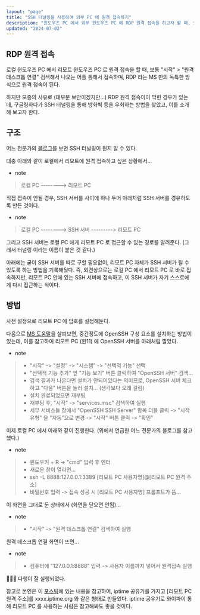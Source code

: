 ```yaml
---
layout: "page"
title: "SSH 터널링을 사용하여 외부 PC 에 원격 접속하기"
description: "윈도우즈 PC 에서 외부 윈도우즈 PC 에 RDP 원격 접속을 하고자 할 때, SSH 터널링을 통해 방화벽 등 우회하는 방법"
updated: "2024-07-02"
---
```


## RDP 원격 접속

로컬 윈도우즈 PC 에서 리모트 윈도우즈 PC 로 원격 접속을 할 때, 보통 "시작" > "원격 데스크톱 연결" 검색해서 나오는 어플 통해서 접속하며, RDP 라는 MS 만의 독특한 방식으로 원격 접속이 된다.

하지만 모종의 사유로 (대부분 보안이겠지만...) RDP 원격 접속이이 막힌 경우가 있는데, 구글링하다가 SSH 터널링을 통해 방화벽 등을 우회하는 방법을 찾았고, 이를 소개해 보고자 한다.

## 구조

어느 전문가의 [블로그](https://omoknooni.tistory.com/m/73)를 보면 SSH 터널링이 뭔지 알 수 있다.

대충 아래와 같이 로컬에서 리모트에 원격 접속하고 싶은 상황에서...

- note
> 로컬 PC --------> 리모트 PC

직접 접속이 안될 경우, SSH 서버를 사이에 하나 두어 아래처럼 SSH 서버를 경유하도록 만든 것이다. 

- note
> 로컬 PC --------> SSH 서버 ---------> 리모트 PC

그리고 SSH 서버는 로컬 PC 에게 리모트 PC 로 접근할 수 있는 경로를 알려준다. (그래서 터널링 이라는 이름이 붙은 것 같다.)

아래에는 굳이 SSH 서버를 따로 구할 필요없이, 리모트 PC 자체가 SSH 서버가 될 수 있도록 하는 방법을 기록해뒀다. 즉, 외견상으로는 로컬 PC 에서 리모트 PC 로 바로 접속하지만, 리모트 PC 안에 있는 SSH 서버에 접속하고, 이 SSH 서버가 자기 스스로에게 다시 접근하는 식이다.

## 방법

사전 설정으로 리모트 PC 에 암호를 설정해둔다.

다음으로 [MS 도움말](https://learn.microsoft.com/ko-kr/windows-server/administration/openssh/openssh_install_firstuse?tabs=gui)을 살펴보면, 중간정도에 OpenSSH 구성 요소를 설치하는 방법이 있는데, 이를 참고하여 리모트 PC (윈11) 에 OpenSSH 서버를 아래처럼 깔았다.

- note
> - "시작" -> "설정" -> "시스템" -> "선택적 기능" 선택
> - "선택적 기능 추가" 옆 "기능 보기" 버튼 클릭하여 "OpenSSH 서버" 검색...
> - 검색 결과가 나온다면 설치가 안되어있다는 의미므로, OpenSSH 서버 체크하고 "다음" 버튼을 눌러 설치... (생각보다 오래 걸림)
> - 설치 완료되었으면 재부팅
> - 재부팅 후, "시작" -> "services.msc" 검색하여 실행
> - 세무 서비스들 창에서 "OpenSSH SSH Server" 항목 더블 클릭 -> "시작 유형" 을 "자동"으로 변경 -> "시작" 버튼 클릭 -> "확인"

이제 로컬 PC 에서 아래와 같이 진행한다. (위에서 언급한 어느 전문가의 블로그를 참고했다.)

- note
> - 윈도우키 + R -> "cmd" 입력 후 엔터
> - 새로운 창이 열리면... 
> - ssh -L 8888:127.0.0.1:3389 [리모트 PC 사용자명]@[리모트 PC 원격 주소]
> - 비밀번호 입력 -> 접속 성공 시 [리모트 PC 사용자명] 프롬프트가 뜸...

이 화면을 그대로 둔 상태에서 (화면을 닫으면 안됨)...

- note
> - "시작" -> "원격 데스크톱 연결" 검색하여 실행

원격 데스크톱 연결 화면이 뜨면...

- note
> - 컴퓨터에 "127.0.0.1:8888" 입력 -> 사용자 이름까지 넣어서 원격접속 실행

👏👏👏 다행이 잘 실행되었다.

참고로 본인은 이 [포스팅](/post/install-domestic-server-with-smarphone-or-tablet)에 있는 내용을 참고하여, iptime 공유기를 가지고 [리모트 PC 원격 주소]를 xxxx.iptime.org 와 같은 형태로 만들었다. iptime 공유기로 와이파이 통해 리모트 PC 를 사용하는 사람은 참고해봐도 좋을 것이다.
